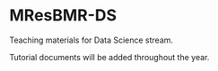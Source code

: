 # MResBMR-DS
Teaching materials for Data Science stream.

Tutorial documents will be added throughout the year.
